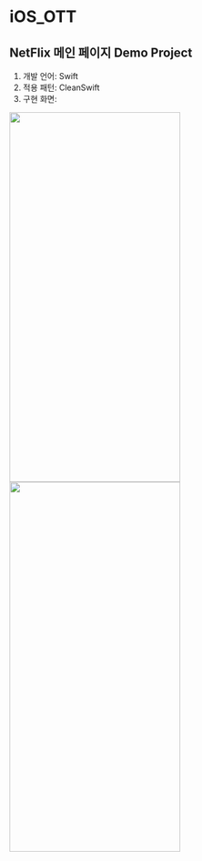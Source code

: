 # iOS_OTT

## NetFlix 메인 페이지 Demo Project  

1. 개발 언어: Swift 
2. 적용 패턴: CleanSwift
3. 구현 화면: 

<img src="https://user-images.githubusercontent.com/69079698/230751825-a533e8c3-5b01-487b-b3b3-7c6f4e5638f7.jpeg"  width="300" height="649.998"><img src="https://user-images.githubusercontent.com/69079698/230752067-641d2a6b-6ff9-4597-8de6-be0252b9ef5d.jpeg"  width="300" height="649.998">



